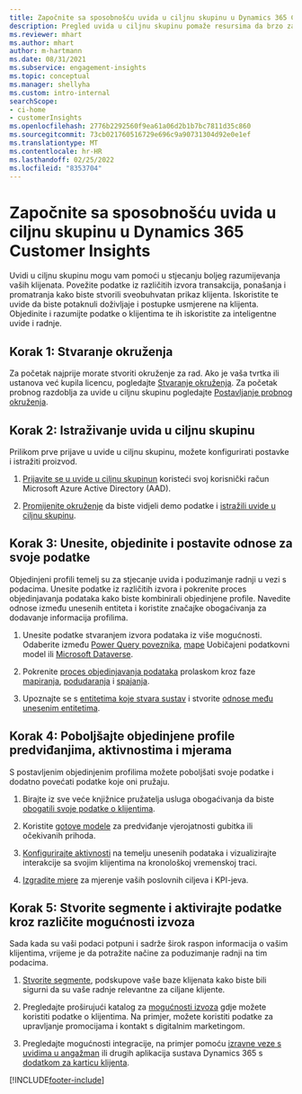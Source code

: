 ```yaml
---
title: Započnite sa sposobnošću uvida u ciljnu skupinu u Dynamics 365 Customer Insights
description: Pregled uvida u ciljnu skupinu pomaže resursima da brzo započnu.
ms.reviewer: mhart
ms.author: mhart
author: m-hartmann
ms.date: 08/31/2021
ms.subservice: engagement-insights
ms.topic: conceptual
ms.manager: shellyha
ms.custom: intro-internal
searchScope:
- ci-home
- customerInsights
ms.openlocfilehash: 2776b2292560f9ea61a06d2b1b7bc7811d35c860
ms.sourcegitcommit: 73cb021760516729e696c9a90731304d92e0e1ef
ms.translationtype: MT
ms.contentlocale: hr-HR
ms.lasthandoff: 02/25/2022
ms.locfileid: "8353704"
---
```

# <a name="get-started-with-dynamics-365-customer-insights-audience-insights-capability"></a>Započnite sa sposobnošću uvida u ciljnu skupinu u Dynamics 365 Customer Insights

Uvidi u ciljnu skupinu mogu vam pomoći u stjecanju boljeg razumijevanja vaših klijenata. Povežite podatke iz različitih izvora transakcija, ponašanja i promatranja kako biste stvorili sveobuhvatan prikaz klijenta. Iskoristite te uvide da biste potaknuli doživljaje i postupke usmjerene na klijenta. Objedinite i razumijte podatke o klijentima te ih iskoristite za inteligentne uvide i radnje.

## <a name="step-1-create-an-environment"></a>Korak 1: Stvaranje okruženja

Za početak najprije morate stvoriti okruženje za rad. Ako je vaša tvrtka ili ustanova već kupila licencu, pogledajte [Stvaranje okruženja](create-environment.md). Za početak probnog razdoblja za uvide u ciljnu skupinu pogledajte [Postavljanje probnog okruženja](../trial-signup.md). 

## <a name="step-2-explore-audience-insights"></a>Korak 2: Istraživanje uvida u ciljnu skupinu

Prilikom prve prijave u uvide u ciljnu skupinu, možete konfigurirati postavke i istražiti proizvod.

1. [Prijavite se u uvide u ciljnu skupinun](https://home.ci.ai.dynamics.com) koristeći svoj korisnički račun Microsoft Azure Active Directory (AAD).

1. [Promijenite okruženje](manage-environments.md#switch-environments) da biste vidjeli demo podatke i [istražili uvide u ciljnu skupinu](home.md).

##  <a name="step-3-ingest-unify-and-set-up-relationships-for-your-data"></a>Korak 3: Unesite, objedinite i postavite odnose za svoje podatke

Objedinjeni profili temelj su za stjecanje uvida i poduzimanje radnji u vezi s podacima. Unesite podatke iz različitih izvora i pokrenite proces objedinjavanja podataka kako biste kombinirali objedinjene profile. Navedite odnose između unesenih entiteta i koristite značajke obogaćivanja za dodavanje informacija profilima. 

1. Unesite podatke stvaranjem izvora podataka iz više mogućnosti. Odaberite između [Power Query poveznika](connect-power-query.md), [mape](connect-common-data-model.md) Uobičajeni podatkovni model ili [Microsoft Dataverse](/dynamics365/customer-insights/audience-insights/connect-dataverse-managed-lake). 

1. Pokrenite [proces objedinjavanja podataka](data-unification.md) prolaskom kroz faze [mapiranja](map-entities.md), [podudaranja](match-entities.md) i [spajanja](merge-entities.md).

1. Upoznajte se s [entitetima koje stvara sustav](entities.md) i stvorite [odnose među unesenim entitetima](relationships.md).
    
## <a name="step-4-enhance-unified-profiles-with-predictions-activities-and-measures"></a>Korak 4: Poboljšajte objedinjene profile predviđanjima, aktivnostima i mjerama

S postavljenim objedinjenim profilima možete poboljšati svoje podatke i dodatno povećati podatke koje oni pružaju.

1. Birajte iz sve veće knjižnice pružatelja usluga obogaćivanja da biste [obogatili svoje podatke o klijentima](enrichment-hub.md).

1. Koristite [gotove modele](predictions-overview.md) za predviđanje vjerojatnosti gubitka ili očekivanih prihoda.

1. [Konfigurirajte aktivnosti](activities.md) na temelju unesenih podataka i vizualizirajte interakcije sa svojim klijentima na kronološkoj vremenskoj traci. 

1. [Izgradite mjere](measures.md) za mjerenje vaših poslovnih ciljeva i KPI-jeva.
 
## <a name="step-5-create-segments-and-activate-data-through-various-export-options"></a>Korak 5: Stvorite segmente i aktivirajte podatke kroz različite mogućnosti izvoza

Sada kada su vaši podaci potpuni i sadrže širok raspon informacija o vašim klijentima, vrijeme je da potražite načine za poduzimanje radnji na tim podacima. 

1. [Stvorite segmente](segments.md), podskupove vaše baze klijenata kako biste bili sigurni da su vaše radnje relevantne za ciljane klijente.

1. Pregledajte proširujući katalog za [mogućnosti izvoza](export-destinations.md) gdje možete koristiti podatke o klijentima. Na primjer, možete koristiti podatke za upravljanje promocijama i kontakt s digitalnim marketingom.

1. Pregledajte mogućnosti integracije, na primjer pomoću [izravne veze s uvidima u angažman](../engagement-insights/integrate-audience-insights-engagement-insights.md) ili drugih aplikacija sustava Dynamics 365 s [dodatkom za karticu klijenta](customer-card-add-in.md).  


[!INCLUDE[footer-include](../includes/footer-banner.md)]